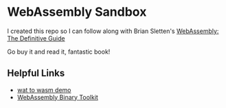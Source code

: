 # WebAssembly Sandbox

I created this repo so I can follow along with Brian Sletten's [WebAssembly: The Definitive Guide](https://www.oreilly.com/library/view/webassembly-the-definitive/9781492089834/)

Go buy it and read it, fantastic book!

## Helpful Links

- [wat to wasm demo](https://webassembly.github.io/wabt/demo/wat2wasm/)
- [WebAssembly Binary Toolkit](https://github.com/WebAssembly/wabt)
